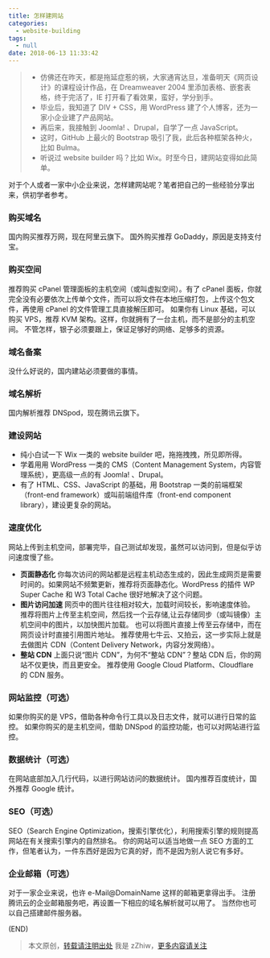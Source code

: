 ```yaml
---
title: 怎样建网站
categories:
  - website-building 
tags:
  - null
date: 2018-06-13 11:33:42
---
```


> - 仿佛还在昨天，都是拖延症惹的祸，大家通宵达旦，准备明天《网页设计》的课程设计作品，在 Dreamweaver 2004 里添加表格、嵌套表格，终于完活了，IE 打开看了看效果，蛮好，学分到手。
> - 毕业后，我知道了 DIV + CSS，用 WordPress 建了个人博客，还为一家小企业建了产品网站。
> - 再后来，我接触到 Joomla! 、Drupal，自学了一点 JavaScript。
> - 这时，GitHub 上最火的 Bootstrap 吸引了我，此后各种框架各种火，比如 Bulma。
> - 听说过 website builder 吗？比如 Wix。时至今日，建网站变得如此简单。

<!-- more -->

对于个人或者一家中小企业来说，怎样建网站呢？笔者把自己的一些经验分享出来，供初学者参考。

### 购买域名

国内购买推荐万网，现在阿里云旗下。
国外购买推荐 GoDaddy，原因是支持支付宝。

### 购买空间

推荐购买 cPanel 管理面板的主机空间（或叫虚拟空间）。有了 cPanel 面板，你就完全没有必要依次上传单个文件，而可以将文件在本地压缩打包，上传这个包文件，再使用 cPanel 的文件管理工具直接解压即可。
如果你有 Linux 基础，可以购买 VPS，推荐 KVM 架构。这样，你就拥有了一台主机，而不是部分的主机空间。
不管怎样，银子必须要跟上，保证足够好的网络、足够多的资源。

### 域名备案

没什么好说的，国内建站必须要做的事情。

### 域名解析

国内解析推荐 DNSpod，现在腾讯云旗下。

### 建设网站

- 纯小白试一下 Wix 一类的  website builder 吧，拖拖拽拽，所见即所得。
- 学着用用 WordPress 一类的 CMS（Content Management System，内容管理系统），更高级一点的有 Joomla! 、Drupal。
- 有了 HTML、CSS、JavaScript 的基础，用 Bootstrap 一类的前端框架（front-end framework）或叫前端组件库（front-end component library），建设更复杂的网站。

### 速度优化

网站上传到主机空间，部署完毕，自己测试却发现，虽然可以访问到，但是似乎访问速度慢了些。

- **页面静态化**
  你每次访问的网站都是远程主机动态生成的，因此生成网页是需要时间的。如果网站不频繁更新，推荐将页面静态化。WordPress 的插件 WP Super Cache 和 W3 Total Cache 很好地解决了这个问题。
- **图片访问加速**
  网页中的图片往往相对较大，加载时间较长，影响速度体验。
  推荐将图片上传至主机空间，然后找一个云存储,让云存储同步（或叫镜像）主机空间中的图片，以加快图片加载。
  也可以将图片直接上传至云存储中，而在网页设计时直接引用图片地址。
  推荐使用七牛云、又拍云，这一步实际上就是去做图片 CDN（Content Delivery Network，内容分发网络）。
- **整站 CDN**
  上面只说“图片 CDN”，为何不“整站 CDN”？整站 CDN 后，你的网站不仅更快，而且更安全。
  推荐使用 Google Cloud Platform、Cloudflare 的 CDN 服务。

### 网站监控（可选）

如果你购买的是 VPS，借助各种命令行工具以及日志文件，就可以进行日常的监控。
如果你购买的是主机空间，借助 DNSpod 的监控功能，也可以对网站进行监控。

### 数据统计（可选）

在网站底部加入几行代码，以进行网站访问的数据统计。
国内推荐百度统计，国外推荐 Google 统计。

### SEO（可选）

SEO（Search Engine Optimization，搜索引擎优化），利用搜索引擎的规则提高网站在有关搜索引擎内的自然排名。
你的网站可以适当地做一点 SEO 方面的工作，但笔者认为，一件东西好是因为它真的好，而不是因为别人说它有多好。

### 企业邮箱（可选）

对于一家企业来说，也许 e-Mail@DomainName 这样的邮箱更拿得出手。
注册腾讯云的企业邮箱服务吧，再设置一下相应的域名解析就可以用了。
当然你也可以自己搭建邮件服务器。

(END)

> 本文原创，[转载请注明出处](http://blog.zhengzhiwei.net/2018/06/13/website-building/)
> 我是 zZhiw，[更多内容请关注](https://zhengzhiwei.net)

